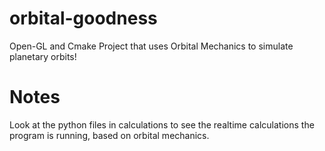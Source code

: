 # orbital-goodness
Open-GL and Cmake Project that uses Orbital Mechanics to simulate planetary orbits!

# Notes
Look at the python files in calculations to see the realtime calculations the program is running, based on orbital mechanics.